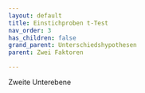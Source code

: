 ```yaml
---
layout: default
title: Einstichproben t-Test
nav_order: 3
has_children: false
grand_parent: Unterschiedshypothesen
parent: Zwei Faktoren

---
```


Zweite Unterebene
